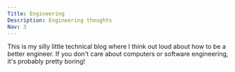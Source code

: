 ```yaml
---
Title: Engineering
Description: Engineering thoughts
Nav: 3
---
```


This is my silly little technical blog where I think out loud about how to be a better engineer. If you don't care about computers or software engineering, it's probably pretty boring!
